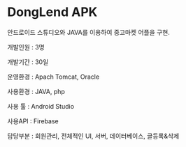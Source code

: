 # DongLend APK
안드로이드 스튜디오와 JAVA를 이용하여 중고마켓 어플을 구현.

  
개발인원 : 3명

개발기간 : 30일

운영환경 : Apach Tomcat, Oracle

사용환경 : JAVA, php

사용 툴 : Android Studio

사용API : Firebase

 담당부분 : 회원관리, 전체적인 UI, 서버, 데이터베이스, 글등록&삭제
 

